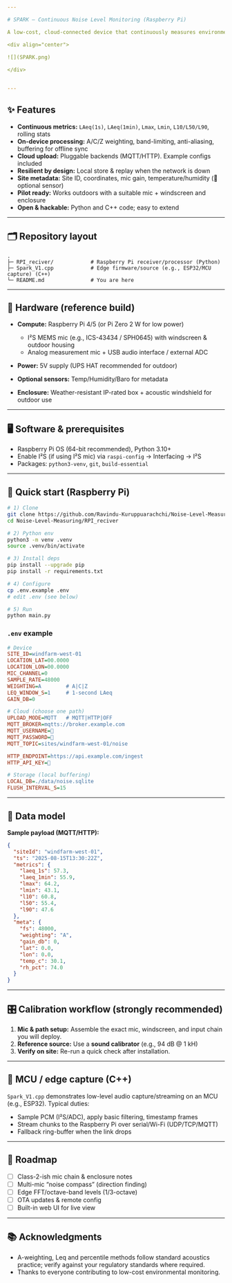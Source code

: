 ```yaml
---

# SPARK — Continuous Noise Level Monitoring (Raspberry Pi)

A low-cost, cloud-connected device that continuously measures environmental noise at sites like construction zones, wind farms, factories, and neighborhoods — built around a **Raspberry Pi**. Data is processed on-device (A-weighting, Leq, percentiles) and uploaded for dashboards, alerts, and compliance checks.

<div align="center">
 
![](SPARK.png)

</div>


---
```


## ✨ Features

* **Continuous metrics:** `LAeq(1s)`, `LAeq(1min)`, `Lmax`, `Lmin`, `L10/L50/L90`, rolling stats
* **On-device processing:** A/C/Z weighting, band-limiting, anti-aliasing, buffering for offline sync
* **Cloud upload:** Pluggable backends (MQTT/HTTP). Example configs included
* **Resilient by design:** Local store & replay when the network is down
* **Site metadata:** Site ID, coordinates, mic gain, temperature/humidity (🔧 optional sensor)
* **Pilot ready:** Works outdoors with a suitable mic + windscreen and enclosure
* **Open & hackable:** Python and C++ code; easy to extend

---

## 🗂 Repository layout

```
.
├─ RPI_reciver/            # Raspberry Pi receiver/processor (Python)
├─ Spark_V1.cpp            # Edge firmware/source (e.g., ESP32/MCU capture) (C++)
└─ README.md               # You are here
```
---

## 🧰 Hardware (reference build)

* **Compute:** Raspberry Pi 4/5 (or Pi Zero 2 W for low power)

  * I²S MEMS mic (e.g., ICS-43434 / SPH0645) with windscreen & outdoor housing
  * Analog measurement mic + USB audio interface / external ADC 
* **Power:** 5V supply (UPS HAT recommended for outdoor)
* **Optional sensors:** Temp/Humidity/Baro for metadata
* **Enclosure:** Weather-resistant IP-rated box + acoustic windshield for outdoor use

---

## 🖥️ Software & prerequisites

* Raspberry Pi OS (64-bit recommended), Python 3.10+
* Enable I²S (if using I²S mic) via `raspi-config` → Interfacing → I²S
* Packages: `python3-venv`, `git`, `build-essential`

---

## 🚀 Quick start (Raspberry Pi)

```bash
# 1) Clone
git clone https://github.com/Ravindu-Kuruppuarachchi/Noise-Level-Measuring.git
cd Noise-Level-Measuring/RPI_reciver

# 2) Python env
python3 -m venv .venv
source .venv/bin/activate

# 3) Install deps
pip install --upgrade pip
pip install -r requirements.txt   

# 4) Configure
cp .env.example .env              
# edit .env (see below)

# 5) Run
python main.py                    
```

### `.env` example

```ini
# Device
SITE_ID=windfarm-west-01
LOCATION_LAT=00.0000
LOCATION_LON=00.0000
MIC_CHANNEL=0
SAMPLE_RATE=48000
WEIGHTING=A        # A|C|Z
LEQ_WINDOW_S=1     # 1-second LAeq
GAIN_DB=0

# Cloud (choose one path)
UPLOAD_MODE=MQTT   # MQTT|HTTP|OFF
MQTT_BROKER=mqtts://broker.example.com
MQTT_USERNAME=🔧
MQTT_PASSWORD=🔧
MQTT_TOPIC=sites/windfarm-west-01/noise

HTTP_ENDPOINT=https://api.example.com/ingest
HTTP_API_KEY=🔧

# Storage (local buffering)
LOCAL_DB=./data/noise.sqlite
FLUSH_INTERVAL_S=15
```

---

## 📡 Data model

**Sample payload (MQTT/HTTP):**

```json
{
  "siteId": "windfarm-west-01",
  "ts": "2025-08-15T13:30:22Z",
  "metrics": {
    "laeq_1s": 57.3,
    "laeq_1min": 55.9,
    "lmax": 64.2,
    "lmin": 43.1,
    "l10": 60.8,
    "l50": 55.4,
    "l90": 47.6
  },
  "meta": {
    "fs": 48000,
    "weighting": "A",
    "gain_db": 0,
    "lat": 0.0,
    "lon": 0.0,
    "temp_c": 30.1,
    "rh_pct": 74.0
  }
}
```

---

## 🎛️ Calibration workflow (strongly recommended)

1. **Mic & path setup:** Assemble the exact mic, windscreen, and input chain you will deploy.
2. **Reference source:** Use a **sound calibrator** (e.g., 94 dB @ 1 kH)
3. **Verify on site:** Re-run a quick check after installation.

---

## 🔌 MCU / edge capture (C++)

`Spark_V1.cpp` demonstrates low-level audio capture/streaming on an MCU (e.g., ESP32). Typical duties:

* Sample PCM (I²S/ADC), apply basic filtering, timestamp frames
* Stream chunks to the Raspberry Pi over serial/Wi-Fi (UDP/TCP/MQTT)
* Fallback ring-buffer when the link drops

---

## 🧩 Roadmap

* [ ] Class-2-ish mic chain & enclosure notes
* [ ] Multi-mic “noise compass” (direction finding)
* [ ] Edge FFT/octave-band levels (1/3-octave)
* [ ] OTA updates & remote config
* [ ] Built-in web UI for live view

---

## 📚 Acknowledgments

* A-weighting, Leq and percentile methods follow standard acoustics practice; verify against your regulatory standards where required.
* Thanks to everyone contributing to low-cost environmental monitoring.



